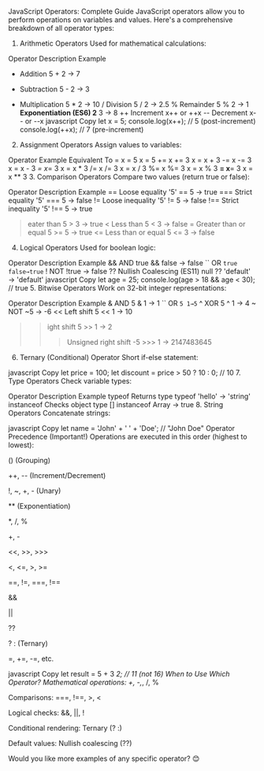 JavaScript Operators: Complete Guide
JavaScript operators allow you to perform operations on variables and values. Here's a comprehensive breakdown of all operator types:

1. Arithmetic Operators
Used for mathematical calculations:

Operator Description Example

+ Addition 5 + 2 → 7

+ Subtraction 5 - 2 → 3

+ Multiplication 5 * 2 → 10
/ Division 5 / 2 → 2.5
% Remainder 5 % 2 → 1
**Exponentiation (ES6) 2** 3 → 8
++ Increment x++ or ++x
-- Decrement x-- or --x
javascript
Copy
let x = 5;
console.log(x++); // 5 (post-increment)
console.log(++x); // 7 (pre-increment)

2. Assignment Operators
Assign values to variables:

Operator Example Equivalent To
= x = 5 x = 5
+= x += 3 x = x + 3
-= x -= 3 x = x - 3
*= x*= 3 x = x * 3
/= x /= 3 x = x / 3
%= x %= 3 x = x % 3
**= x**= 3 x = x ** 3
3. Comparison Operators
Compare two values (return true or false):

Operator Description Example
== Loose equality '5' == 5 → true
=== Strict equality '5' === 5 → false
!= Loose inequality '5' != 5 → false
!== Strict inequality '5' !== 5 → true
> eater than 5 > 3 → true
< Less than 5 < 3 → false
>= Greater than or equal 5 >= 5 → true
<= Less than or equal 5 <= 3 → false

4. Logical Operators
Used for boolean logic:

Operator Description Example
&& AND true && false → false
`` OR `true  false→true`
! NOT !true → false
?? Nullish Coalescing (ES11) null ?? 'default' → 'default'
javascript
Copy
let age = 25;
console.log(age > 18 && age < 30); // true
5. Bitwise Operators
Work on 32-bit integer representations:

Operator Description Example
& AND 5 & 1 → 1
`` OR `5 1→5`
^ XOR 5 ^ 1 → 4
~ NOT ~5 → -6
<< Left shift 5 << 1 → 10
>> ight shift 5 >> 1 → 2
>>> Unsigned right shift -5 >>> 1 → 2147483645

6. Ternary (Conditional) Operator
Short if-else statement:

javascript
Copy
let price = 100;
let discount = price > 50 ? 10 : 0; // 10
7. Type Operators
Check variable types:

Operator Description Example
typeof Returns type typeof 'hello' → 'string'
instanceof Checks object type [] instanceof Array → true
8. String Operators
Concatenate strings:

javascript
Copy
let name = 'John' + ' ' + 'Doe'; // "John Doe"
Operator Precedence (Important!)
Operations are executed in this order (highest to lowest):

() (Grouping)

++, -- (Increment/Decrement)

!, ~, +, - (Unary)

** (Exponentiation)

*, /, %

+, -

<<, >>, >>>

<, <=, >, >=

==, !=, ===, !==

&&

||

??

? : (Ternary)

=, +=, -=, etc.

javascript
Copy
let result = 5 + 3 *2; // 11 (not 16)
When to Use Which Operator?
Mathematical operations: +, -,*, /, %

Comparisons: ===, !==, >, <

Logical checks: &&, ||, !

Conditional rendering: Ternary (? :)

Default values: Nullish coalescing (??)

Would you like more examples of any specific operator? 😊
